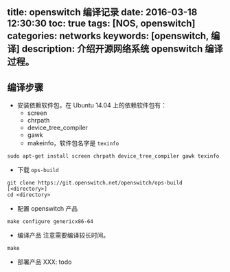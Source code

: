 title: openswitch 编译记录
date: 2016-03-18 12:30:30
toc: true
tags: [NOS, openswitch]
categories: networks
keywords: [openswitch, 编译]
description: 介绍开源网络系统 openswitch 编译过程。
---

## 编译步骤

* 安装依赖软件包，在 Ubuntu 14.04 上的依赖软件包有：
  + screen
  + chrpath
  + device_tree_compiler
  + gawk
  + makeinfo，软件包名字是 `texinfo`

```
sudo apt-get install screen chrpath device_tree_compiler gawk texinfo
```

* 下载 `ops-build`

```
git clone https://git.openswitch.net/openswitch/ops-build [<directory>]
cd <directory>
```

* 配置 openswitch 产品

```
make configure genericx86-64
```

* 编译产品
注意需要编译较长时间。

```
make
```

* 部署产品
XXX: todo
